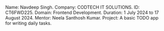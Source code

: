 Name: Navdeep Singh.
Company: CODTECH IT SOLUTIONS.
ID: CT6FWD225.
Domain: Frontend Development.
Duration: 1 July 2024 to 17 August 2024.
Mentor: Neela Santhosh Kumar.
Project: A basic TODO app for writing daily tasks.
